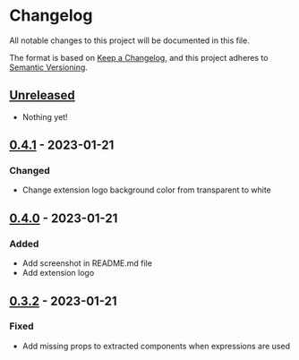 # Changelog

All notable changes to this project will be documented in this file.

The format is based on [Keep a Changelog](https://keepachangelog.com/en/1.0.0/),
and this project adheres to [Semantic Versioning](https://semver.org/spec/v2.0.0.html).

## [Unreleased]

- Nothing yet!

## [0.4.1] - 2023-01-21

### Changed

- Change extension logo background color from transparent to white

## [0.4.0] - 2023-01-21

### Added

- Add screenshot in README.md file
- Add extension logo

## [0.3.2] - 2023-01-21

### Fixed

- Add missing props to extracted components when expressions are used

[unreleased]: https://github.com/dimitribarbot/tailwind-styled-components-extractor/compare/v0.4.1...HEAD
[0.4.1]: https://github.com/dimitribarbot/tailwind-styled-components-extractor/compare/v0.4.0...v0.4.1
[0.4.0]: https://github.com/dimitribarbot/tailwind-styled-components-extractor/compare/v0.3.2...v0.4.0
[0.3.2]: https://github.com/dimitribarbot/tailwind-styled-components-extractor/compare/b72f621adfcd460d7f15241dea247ebaa074dbea...v0.3.2
